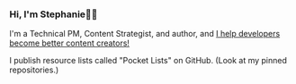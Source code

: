 ### Hi, I'm Stephanie👋🏽

I'm a Technical PM, Content Strategist, and author, and [I help developers become better content creators!](www.stephaniemorillo.co/links)

I publish resource lists called "Pocket Lists" on GitHub. (Look at my pinned repositories.)

